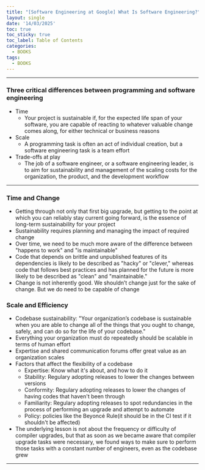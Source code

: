 ```yaml
---
title: "[Software Engineering at Google] What Is Software Engineering?"
layout: single
date: '14/03/2025'
toc: true
toc_sticky: true
toc_label: Table of Contents
categories:
  - BOOKS
tags:
  - BOOKS
---
```


---

### Three critical differences between programming and software engineering
* Time
    * Your project is sustainable if, for the expected life span of your software, you are capable of reacting to whatever valuable change comes along, for either technical or business reasons
* Scale
    * A programming task is often an act of individual creation, but a software engineering task is a team effort
* Trade-offs at play
    * The job of a software engineer, or a software engineering leader, is to aim for sustainability and
management of the scaling costs for the organization, the product, and the development workflow

---

### Time and Change
* Getting through not only that first big upgrade, but getting to the point at which you can reliably stay current going forward, is the essence of long-term sustainability for your project
* Sustainability requires planning and managing the impact of required change
* Over time, we need to be much more aware of the difference between "happens to work" and "is maintainable"
* Code that depends on brittle and unpublished features of its dependencies is likely to be described as "hacky" or "clever," whereas code that follows best practices and has planned for the future is more likely to be described as "clean" and "maintainable."
* Change is not inherently good. We shouldn’t change just for the sake of change. But we do need to be capable of change

### Scale and Efficiency
* Codebase sustainability: "Your organization’s codebase is sustainable when you are able to change all of the things that you ought to change, safely, and can do so for the life of your codebase."
* Everything your organization must do repeatedly should be scalable in terms of human effort
* Expertise and shared communication forums offer great value as an organization scales
* Factors that affect the flexibility of a codebase
    * Expertise: Know what it's about, and how to do it
    * Stability: Regulary adopting releases to lower the changes between versions
    * Conformity: Regulary adopting releases to lower the changes of having codes that haven't been through
    * Familiarity: Regulary adopting releases to spot redundancies in the process of performing an upgrade and attempt to automate
    * Policy: policies like the Beyoncé Rule(it should be in the CI test if it shouldn't be affected)
* The underlying lesson is not about the frequency or difficulty of compiler upgrades, but that as soon as we became aware that compiler upgrade tasks were necessary, we found ways to make sure to perform those tasks with a constant number of engineers, even as the codebase grew

---
